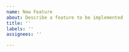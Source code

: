 ```yaml
---
name: New Feature
about: Describe a feature to be implemented
title: ''
labels: ''
assignees: ''

---
```



